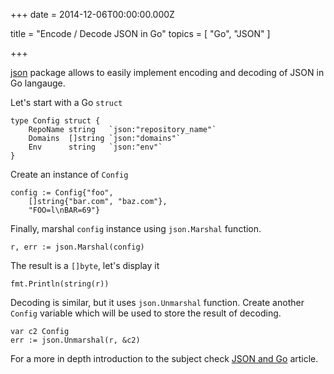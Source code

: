 
+++
date = 2014-12-06T00:00:00.000Z


title = "Encode / Decode JSON in Go"
topics = [ "Go", "JSON" ]

+++

[json][1] package allows to easily implement encoding and decoding of JSON in Go
langauge.

Let's start with a Go `struct`

```
type Config struct {
    RepoName string   `json:"repository_name"`
    Domains  []string `json:"domains"`
    Env      string   `json:"env"`
}
```

Create an instance of `Config`

```
config := Config{"foo",
    []string{"bar.com", "baz.com"},
    "FOO=l\nBAR=69"}
```

Finally, marshal `config` instance using `json.Marshal` function.

```
r, err := json.Marshal(config)
```

The result is a `[]byte`, let's display it

```
fmt.Println(string(r))
```

Decoding is similar, but it uses `json.Unmarshal` function. Create another
`Config` variable which will be used to store the result of decoding.

```
var c2 Config
err := json.Unmarshal(r, &c2)
```

For a more in depth introduction to the subject check [JSON and Go][2] article.


[1]: http://golang.org/pkg/encoding/json/
[2]: http://blog.golang.org/json-and-go
